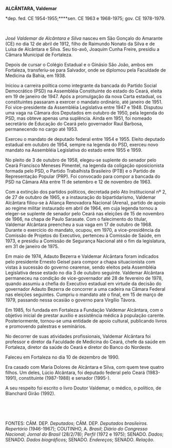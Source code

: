 **ALCÂNTARA, Valdemar**

\*dep. fed. CE 1954-1955;****sen. CE 1963 e 1968-1975; gov. CE
1978-1979.

 

*José Valdemar de Alcântara e Silva* nasceu em São Gonçalo do Amarante
(CE) no dia 12 de abril de 1912, filho de Raimundo Nonato da Silva e de
Luísa de Alcântara e Silva. Seu tio-avô, Joaquim Cunha Freire, presidiu
a Câmara Municipal de Fortaleza.

Depois de cursar o Colégio Estadual e o Ginásio São João, ambos em
Fortaleza, transferiu-se para Salvador, onde se diplomou pela Faculdade
de Medicina da Bahia, em 1938.

Iniciou a carreira política como integrante da bancada do Partido Social
Democrático (PSD) na Assembléia Constituinte do estado do Ceará, eleita
em 19 de janeiro de 1947. Após a promulgação da nova Carta estadual, os
constituintes passaram a exercer o mandato ordinário, até janeiro de
1951. Foi vice-presidente da Assembléia Legislativa entre 1947 e 1948.
Disputou uma vaga na Câmara dos Deputados em outubro de 1950, pela
legenda do PSD, mas obteve apenas uma suplência. Ainda em 1951, foi
nomeado secretário de Educação do Ceará pelo governador Raul Barbosa,
permanecendo no cargo até 1953.

Exerceu o mandato de deputado federal entre 1954 e 1955. Eleito deputado
estadual em outubro de 1954, sempre na legenda do PSD, exerceu novo
mandato na Assembléia Legislativa do estado entre 1955 e 1959.

No pleito de 3 de outubro de 1958, elegeu-se suplente do senador pelo
Ceará Francisco Meneses Pimentel, na legenda da coligação oposicionista
formada pelo PSD, o Partido Trabalhista Brasileiro (PTB) e o Partido de
Representação Popular (PRP). Foi convocado para compor a bancada do PSD
na Câmara Alta entre 11 de setembro e 12 de novembro de 1963.

Com a extinção dos partidos políticos, decretada pelo Ato Institucional
nº 2, de 27 de outubro de 1965, e a instauração do bipartidarismo,
Valdemar Alcântara filiou-se à Aliança Renovadora Nacional (Arena),
partido de apoio ao regime militar instaurado em abril de 1964, em cuja
legenda tornou a eleger-se suplente de senador pelo Ceará nas eleições
de 15 de novembro de 1966, na chapa de Paulo Sarasate. Com o falecimento
do titular, Valdemar Alcântara preencheu a sua vaga em 17 de outubro de
1968. Durante o exercício do mandato, ocupou, em 1970, a
vice-presidência da Comissão de Projetos do Executivo, pertenceu à
Comissão de Saúde, em 1973, e presidiu a Comissão de Segurança Nacional
até o fim da legislatura, em 31 de janeiro de 1975.

Em maio de 1974, Adauto Bezerra e Valdemar Alcântara foram indicados
pelo presidente Ernesto Geisel para compor a chapa situacionista com
vistas à sucessão do governo cearense, sendo eleitos pela Assembléia
Legislativa desse estado no dia 3 de outubro seguinte. Valdemar
Alcântara permaneceu na condição de vice-governador até 28 de fevereiro
de 1978, quando assumiu a chefia do Executivo estadual em virtude da
decisão do governador Adauto Bezerra de concorrer a uma cadeira na
Câmara Federal nas eleições seguintes. Cumpriu o mandato até o final, em
15 de março de 1979, passando nessa ocasião o governo para Virgílio
Távora.

Em 1985, foi fundada em Fortaleza a Fundação Valdemar Alcântara, com o
objetivo inicial de prestar auxílio e assistência médica à população
carente. Posteriormente, tornou-se uma entidade de apoio cultural,
publicando livros e promovendo palestras e seminários.

No decorrer de suas atividades profissionais, Valdemar Alcântara foi
professor e diretor da Faculdade de Medicina do Ceará, chefe da saúde em
Fortaleza, diretor da saúde do Ceará e diretor do Banco do Nordeste.

Faleceu em Fortaleza no dia 10 de dezembro de 1990.

Era casado com Maria Dolores de Alcântara e Silva, com quem teve quatro
filhos. Um deles, Lúcio Alcântara, foi deputado federal pelo Ceará
(1983-1991), constituinte (1987-1988) e senador (1995-).

A seu respeito foi escrito o livro Doutor Valdemar, o médico, o
político, de Blanchard Girão (1992).

 

 

FONTES: CÂM. DEP. *Deputados*; CÂM. DEP. *Deputados brasileiros.
Repertório* (1946-1967); COUTINHO, A. *Brasil*; *Diário do Congresso
Nacional*; *Jornal do Brasil* (28/2/78); *Perfil* (1972 e 1975); SENADO.
*Dados*; SENADO. *Dados biográficos*; SENADO. *Endereços*; SENADO.
*Relação*.

 

